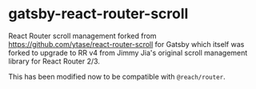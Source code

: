 # gatsby-react-router-scroll

React Router scroll management forked from
https://github.com/ytase/react-router-scroll for Gatsby which itself was forked
to upgrade to RR v4 from Jimmy Jia's original scroll management library for React
Router 2/3.

This has been modified now to be compatible with `@reach/router`.
